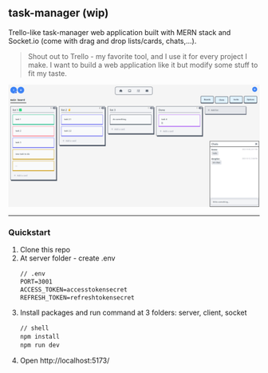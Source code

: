 ## task-manager (wip)

Trello-like task-manager web application built with MERN stack and Socket.io (come with drag and drop lists/cards, chats,...).

> Shout out to Trello - my favorite tool, and I use it for every project I make. I want to build a web application like it but modify some stuff to fit my taste.

![Board Screenshot](./media/screenshot1.png)

---

### Quickstart

1. Clone this repo
2. At server folder - create .env
    ```
    // .env
    PORT=3001
    ACCESS_TOKEN=accesstokensecret
    REFRESH_TOKEN=refreshtokensecret
    ```
3. Install packages and run command at 3 folders: server, client, socket
   ```bash
   // shell
   npm install
   npm run dev
   ```
4. Open http://localhost:5173/

